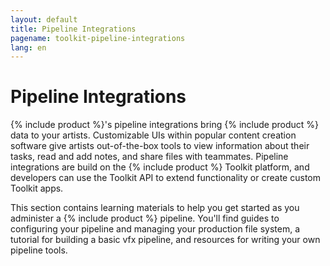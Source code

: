 ```yaml
---
layout: default
title: Pipeline Integrations
pagename: toolkit-pipeline-integrations
lang: en
---
```


# Pipeline Integrations

{% include product %}'s pipeline integrations bring {% include product %} data to your artists. Customizable UIs within popular content creation software give artists out-of-the-box tools to view information about their tasks, read and add notes, and share files with teammates. Pipeline integrations are build on the {% include product %} Toolkit platform, and developers can use the Toolkit API to extend functionality or create custom Toolkit apps.

This section contains learning materials to help you get started as you administer a {% include product %} pipeline. You'll find guides to configuring your pipeline and managing your production file system, a tutorial for building a basic vfx pipeline, and resources for writing your own pipeline tools.
